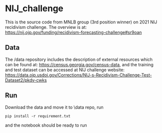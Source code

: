 # NIJ_challenge
This is the source code from MNLB group (3rd position winner) on 2021 NIJ recidivism challenge. The overview is at: https://nij.ojp.gov/funding/recidivism-forecasting-challenge#sr9oan

## Data
The /data repository includes the description of external resources which can be found at: https://census.georgia.gov/census-data, and the training and test dataset can be accessed at NIJ challenge website: https://data.ojp.usdoj.gov/Corrections/NIJ-s-Recidivism-Challenge-Test-Dataset2/pkdv-cwks 

## Run
Download the data and move it to \data repo, run 

`pip install -r requirement.txt`

and the notebook should be ready to run
